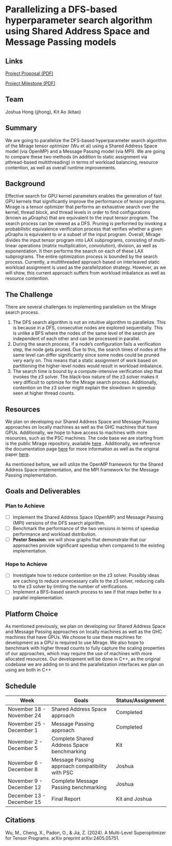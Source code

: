 # Parallelizing a DFS-based hyperparameter search algorithm using Shared Address Space and Message Passing models

## Links
[Project Proposal (PDF)](./proposal.pdf)

[Project Milestone (PDF)](./milestone.pdf)

## Team
Joshua Hong (jjhong), Kit Ao (kitao)

## Summary

We are going to parallelize the DFS-based hyperparameter search algorithm of the Mirage tensor optimizer (Wu et al) using a Shared Address Space model (via OpenMP) and a Message Passing model (via MPI). We are going to compare these two methods (in addition to static assignment via pthread-based multithreading) in terms of workload balancing, resource contention, as well as overall runtime improvements.

## Background

Effective search for GPU kernel parameters enables the generation of fast GPU kernels that significantly improve the performance of tensor programs. Mirage is a tensor optimizer that performs an exhaustive search over the kernel, thread block, and thread levels in order to find configurations (known as 𝜇Graphs) that are equivalent to the input tensor program. The search process can be viewed as a DFS. Pruning is performed by invoking a probabilistic equivalence verification process that verifies whether a given 𝜇Graphs is equivalent to or a subset of the input program. Overall, Mirage divides the input tensor program into LAX subprograms, consisting of multi-linear operations (matrix multiplication, convolution), division, as well as exponentiation. It then performs the search on each of these LAX subprograms. The entire optimization process is bounded by the search process. Currently, a multithreaded approach based on interleaved static workload assignment is used as the parallelization strategy. However, as we will show, this current approach suffers from workload imbalance as well as resource contention.

## The Challenge
There are several challenges to implementing parallelism on the Mirage search process.
1. The DFS search algorithm is not an intuitive algorithm to parallelize. This is because in a DFS, consecutive nodes are explored sequentially. This is unlike a BFS where the nodes of the same level of the search are independent of each other and can be processed in parallel.
2. During the search process, if a node’s configuration fails a verification step, the node gets pruned. Due to this, the search times of nodes at the same level can differ significantly since some nodes could be pruned very early on. This means that a static assignment of work based on partitioning the higher-level nodes would result in workload imbalance.
3. The search time is bound by a compute-intensive verification step that invokes the z3 solver. The black-box nature of the z3 solver makes it very difficult to optimize for the Mirage search process. Additionally, contention on the z3 solver might explain the slowdown in speedup seen at higher thread counts.

## Resources

We plan on developing our Shared Address Space and Message Passing approaches on locally machines as well as the GHC machines that have GPUs. Additionally, we hope to have access to machines with more resources, such as the PSC machines. The code base we are starting from is the public Mirage repository, available [here](https://github.com/mirage-project/mirage) . Additionally, we reference the documentation page [here](https://mirage-project.readthedocs.io/en/latest/transpiler.html)  for more information as well as the original paper [here](https://arxiv.org/pdf/2405.05751). 

As mentioned before, we will utilize the OpenMP framework for the Shared Address Space implementation, and the MPI framework for the Message Passing implementation.

## Goals and Deliverables

### Plan to Achieve
- [ ] Implement the Shared Address Space (OpenMP) and Message Passing (MPI) versions of the DFS search algorithm.
- [ ] Benchmark the performance of the two versions in terms of speedup performance and workload distribution.
- [ ] **Poster Session**: we will show graphs that demonstrate that our approaches provide significant speedup when compared to the existing implementation. 

### Hope to Achieve
- [ ] Investigate how to reduce contention on the z3 solver. Possibly ideas are caching to reduce unnecessary calls to the z3 solver, reducing calls to the z3 solver by limiting the number of verifications.
- [ ] Implement a BFS-based search process to see if that maps better to a parallel implementation.

## Platform Choice

As mentioned previously, we plan on developing our Shared Address Space and Message Passing approaches on locally machines as well as the GHC machines that have GPUs. We choose to use these machines for development as a GPU is required to use Mirage. We also hope to benchmark with higher thread counts to fully capture the scaling properties of our approaches, which may require the use of machines with more allocated resources. Our development will be done in C++, as the original codebase we are adding on to and the parallelization interfaces we plan on using are both in C++

## Schedule

| Week | Goals | Status/Assignment
|--------------------|------|------
|November 18 - November 24          | Shared Address Space approach | Completed
|November 25 - December 1          | Message Passing approach | Completed
|November 2 - December 5          | Complete Shared Address Space benchmarking | Kit
|November 6 - December 8          | Message Passing approach compatibility with PSC | Joshua
|November 9 - December 12          | Complete Message Passing benchmarking | Joshua
|December 13 - December 15         | Final Report | Kit and Joshua

## Citations

Wu, M., Cheng, X., Padon, O., & Jia, Z. (2024). A Multi-Level Superoptimizer for Tensor Programs. arXiv preprint arXiv:2405.05751.
